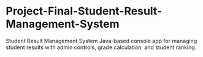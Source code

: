 # Project-Final-Student-Result-Management-System
Student Result Management System Java-based console app for managing student results with admin controls, grade calculation, and student ranking.

